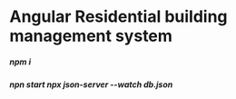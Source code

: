 # Angular Residential building management system
<h5>npm i<h5/> 
npn start 
npx json-server --watch db.json
